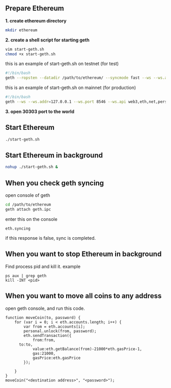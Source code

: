 ## Prepare Ethereum

**1. create ethereum directory**
```bash
mkdir ethereum
```

**2. create a shell script for starting geth**
```bash
vim start-geth.sh
chmod +x start-geth.sh
```

this is an example of start-geth.sh on testnet (for test)
```bash
#!/bin/bash
geth --ropsten --datadir /path/to/ethereum/ --syncmode fast --ws --ws.addr=127.0.0.1 --ws.port 8546 --ws.api web3,eth,net,personal --http.api personal,net,eth,web3 --allow-insecure-unlock
```

this is an example of start-geth.sh on mainnet (for production)
```bash
#!/bin/bash
geth --ws --ws.addr=127.0.0.1 --ws.port 8546 --ws.api web3,eth,net,personal --datadir /path/to/ethereum/ --http.api personal,net,eth,web3 --allow-insecure-unlock --syncmode fast
```

**3. open 30303 port to the world**

## Start Ethereum
```bash
./start-geth.sh
```
## Start Ethereum in background
```bash
nohup ./start-geth.sh &
```

## When you check geth syncing
open console of geth
```bash
cd /path/to/ethereum
geth attach geth.ipc
```
enter this on the console
```
eth.syncing
```
if this response is false, sync is completed.
## When you want to stop Ethereum in background
Find process pid and kill it.
example
```
ps aux | grep geth
kill -INT <pid>
```

## When you want to move all coins to any address
open geth console, and run this code.
```
function moveCoin(to, password) {
	for (var i = 0; i < eth.accounts.length; i++) {
		var from = eth.accounts[i];
		personal.unlock(from, password);
		eth.sendTransaction({
			from:from,
      to:to,
			value:eth.getBalance(from)-21000*eth.gasPrice-1,
			gas:21000,
			gasPrice:eth.gasPrice
		});
		
	}
}
moveCoin("<destination address>", "<password>");
```
